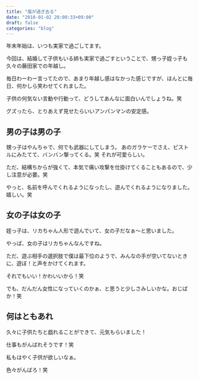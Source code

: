 ```yaml
---
title: "嵐が過ぎ去る"
date: "2018-01-02 20:00:33+09:00"
draft: false
categories: "blog"
---
```

年末年始は、いつも実家で過ごしてます。
  
今回は、結婚して子供もいる姉も実家で過ごすということで、甥っ子姪っ子も久々の藤田家での年越し。
 
毎日わーわー言ってたので、あまり年越し感はなかった感じですが、ほんとに毎日、何かしら笑わせてくれました。
 
子供の何気ない言動や行動って、どうしてあんなに面白いんでしょうね。笑
  
グズったら、とりあえず見せたらいいアンパンマンの安定感。
 
## 男の子は男の子
  
甥っ子はやんちゃで、何でも武器にしてしまう。
あのガラケーでさえ、ピストルにみたてて、バンバン撃ってくる。笑
それが可愛らしい。
  
ただ、結構ちからが強くて、本気で痛い攻撃を仕掛けてくることもあるので、少し注意が必要。笑
  
やっと、名前を呼んでくれるようになったし、遊んでくれるようになりました。
嬉しい。笑
  
## 女の子は女の子
  
姪っ子は、リカちゃん人形で遊んでいて、女の子だなぁ〜と思いました。
  
やっぱ、女の子はリカちゃんなんですね。
  
ただ、遊ぶ相手の選択肢で僕は最下位のようで、みんなの手が空いてないときに、遊ぼ！と声をかけてくれます。
 
それでもいい！かわいいから！笑
  
でも、だんだん女性になっていくのかぁ、と思うと少しさみしいかな。おじばか！笑

## 何はともあれ
  
久々に子供たちと戯れることができて、元気もらいました！
  
仕事もがんばれそうです！笑

私もはやく子供が欲しいなぁ。
  
色々がんばろ！笑